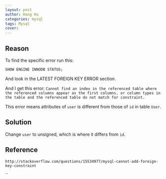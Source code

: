 ```yaml
---
layout: post
author: Hang Hu
categories: mysql
tags: Mysql 
cover: 
---
```


## Reason

To find the specific error run this:

```
SHOW ENGINE INNODB STATUS;
```

And look in the LATEST FOREIGN KEY ERROR section.

And I get this error: `Cannot find an index in the referenced table where the referenced columns appear as the first columns, or column types in the table and the referenced table do not match for constraint.`  


This error means attributes of `user` is different from those of `id` in table `User`.

## Solution

Change `user` to unsigned, which is where it differs from `id`.

## Reference

`http://stackoverflow.com/questions/15534977/mysql-cannot-add-foreign-key-constraint`

``
